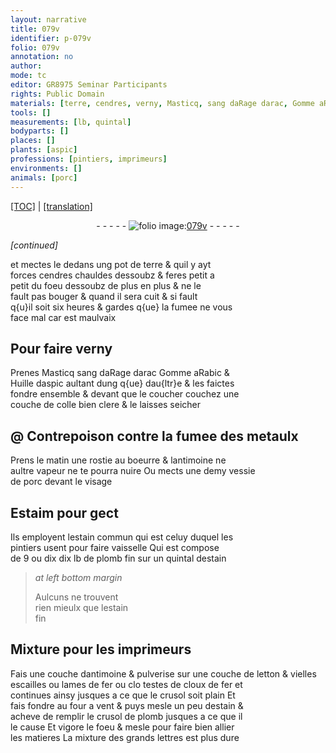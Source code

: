 ```yaml
---
layout: narrative
title: 079v
identifier: p-079v
folio: 079v
annotation: no
author:
mode: tc
editor: GR8975 Seminar Participants
rights: Public Domain
materials: [terre, cendres, verny, Masticq, sang daRage darac, Gomme aRabic, Huille daspic, colle bien clere, metaulx, rostie, boeurre, antimoine, vessie de porc, Estaim, estain commun, plomb fin, estain, estain fin, letton, escailles, fer, plomb]
tools: []
measurements: [lb, quintal]
bodyparts: []
places: []
plants: [aspic]
professions: [pintiers, imprimeurs]
environments: []
animals: [porc]
---
```


<p><a href="{{ site.baseurl }}/diplomatic/">[TOC]</a> | <a href="{{ site.baseurl }}/texts/p-079v_tl/" target="_blank">[translation]</a></p><div class="folio" align="center">- - - - - <a href="http://gallica.bnf.fr/ark:/12148/btv1b10500001g/f164.image" target="_blank"><img src="https://cu-mkp.github.io/2017-workshop-edition/assets/photo-icon.png" alt="folio image: " style="display:inline-block; margin-bottom:-3px;"/>079v</a> - - - - - </div>  
 
*[continued]*
  
et mectes le dedans ung pot de <span class="m">terre</span> & quil y ayt<br/> forces <span class="m">cendres</span> chauldes dessoubz & feres petit a<br/> petit du foeu dessoubz de plus en plus & ne le<br/> fault pas bouger & quand il sera cuit & si fault<br/> q{u}il soit six heures & gardes q{ue} la fumee ne vous<br/> face mal car est maulvaix

 
  

## Pour faire <span class="m">verny</span>

 
Prenes <span class="m">Masticq</span> <span class="m">sang <span class="del">daRage</span> <span class="add">darac</span></span> <span class="m">Gomme aRabic</span> &<br/> <span class="m">Huille d<span class="pa">aspic</span></span> aultant dung q{ue} dau{ltr}e & les faictes<br/> fondre ensemble & devant que le coucher couchez une<br/> couche de <span class="m">colle bien clere</span> & le laisses seicher
 
 
  

## @ Contrepoison contre la fumee des <span class="m">metaulx</span>

 
Prens le matin une <span class="m">rostie</span> au <span class="m">boeurre</span> & l<span class="m">antimoine</span> ne<br/> aultre vapeur ne te pourra nuire Ou mects une demy <span class="m">vessie<br/> de <span class="al">porc</span></span> devant le visage

 
  

## <span class="m">Estaim</span> pour gect

 
Ils employent l<span class="m">estain commun</span> qui est celuy duquel les<br/> <span class="pro">pintiers</span> usent pour faire vaisselle Qui est compose<br/> de 9 ou <span class="del">dix</span> dix <span class="ms">lb</span> de <span class="m">plomb fin</span> sur un <span class="ms">quintal</span> d<span class="m">estain</span>
 
> *at left bottom margin*
> 
> 
>  Aulcuns ne trouvent<br/> rien mieulx que l<span class="m">estain<br/> fin</span>

 
  

## Mixture pour les <span class="pro">imprimeurs</span>

 
Fais une couche d<span class="m">antimoine</span> & <span class="add">pulverise</span> sur une couche de <span class="m">letton</span> & vielles<br/> <span class="m">escailles</span> ou lames de <span class="m">fer</span> ou <span class="del">clo</span> testes de cloux de <span class="m">fer</span> et<br/> continues ainsy jusques a ce que le crusol soit plain Et<br/> fais fondre au four a vent & puys mesle un peu d<span class="m">estain</span> &<br/> acheve de remplir le crusol de <span class="m">plomb</span> <span class="del">jusques a ce que il</span><br/> <span class="del">le cause</span> Et vigore le foeu & mesle pour faire bien allier<br/> les matieres La mixture des grands lettres est plus dure

